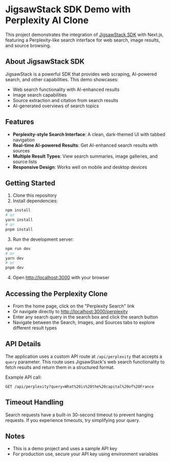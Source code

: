 # JigsawStack SDK Demo with Perplexity AI Clone

This project demonstrates the integration of [JigsawStack SDK](https://jigsawstack.com/) with Next.js, featuring a Perplexity-like search interface for web search, image results, and source browsing.

## About JigsawStack SDK

JigsawStack is a powerful SDK that provides web scraping, AI-powered search, and other capabilities. This demo showcases:

- Web search functionality with AI-enhanced results
- Image search capabilities
- Source extraction and citation from search results
- AI-generated overviews of search topics

## Features

- **Perplexity-style Search Interface**: A clean, dark-themed UI with tabbed navigation
- **Real-time AI-powered Results**: Get AI-enhanced search results with sources
- **Multiple Result Types**: View search summaries, image galleries, and source lists
- **Responsive Design**: Works well on mobile and desktop devices

## Getting Started

1. Clone this repository
2. Install dependencies:

```bash
npm install
# or
yarn install
# or
pnpm install
```

3. Run the development server:

```bash
npm run dev
# or
yarn dev
# or
pnpm dev
```

4. Open [http://localhost:3000](http://localhost:3000) with your browser

## Accessing the Perplexity Clone

- From the home page, click on the "Perplexity Search" link
- Or navigate directly to [http://localhost:3000/perplexity](http://localhost:3000/perplexity)
- Enter any search query in the search box and click the search button
- Navigate between the Search, Images, and Sources tabs to explore different result types

## API Details

The application uses a custom API route at `/api/perplexity` that accepts a `query` parameter. This route uses JigsawStack's web search functionality to fetch results and return them in a structured format.

Example API call:
```
GET /api/perplexity?query=What%20is%20the%20capital%20of%20France
```

## Timeout Handling

Search requests have a built-in 30-second timeout to prevent hanging requests. If you experience timeouts, try simplifying your query.

## Notes

- This is a demo project and uses a sample API key
- For production use, secure your API key using environment variables
